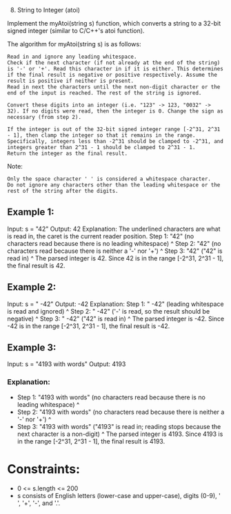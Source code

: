8. String to Integer (atoi)

Implement the myAtoi(string s) function, which converts a string to a 32-bit signed integer (similar to C/C++'s atoi function).

The algorithm for myAtoi(string s) is as follows:

    Read in and ignore any leading whitespace.
    Check if the next character (if not already at the end of the string) is '-' or '+'. Read this character in if it is either. This determines if the final result is negative or positive respectively. Assume the result is positive if neither is present.
    Read in next the characters until the next non-digit character or the end of the input is reached. The rest of the string is ignored.

    Convert these digits into an integer (i.e. "123" -> 123, "0032" -> 32). If no digits were read, then the integer is 0. Change the sign as necessary (from step 2).

    If the integer is out of the 32-bit signed integer range [-2^31, 2^31 - 1], then clamp the integer so that it remains in the range. Specifically, integers less than -2^31 should be clamped to -2^31, and integers greater than 2^31 - 1 should be clamped to 2^31 - 1.
    Return the integer as the final result.

Note:

    Only the space character ' ' is considered a whitespace character.
    Do not ignore any characters other than the leading whitespace or the rest of the string after the digits.

## Example 1:

Input: s = "42"
Output: 42
Explanation: The underlined characters are what is read in, the caret is the current reader position.
Step 1: "42" (no characters read because there is no leading whitespace)
^
Step 2: "42" (no characters read because there is neither a '-' nor '+')
^
Step 3: "42" ("42" is read in)
^
The parsed integer is 42.
Since 42 is in the range [-2^31, 2^31 - 1], the final result is 42.

## Example 2:

Input: s = " -42"
Output: -42
Explanation:
Step 1: " -42" (leading whitespace is read and ignored)
^
Step 2: " -42" ('-' is read, so the result should be negative)
^
Step 3: " -42" ("42" is read in)
^
The parsed integer is -42.
Since -42 is in the range [-2^31, 2^31 - 1], the final result is -42.

## Example 3:

Input: s = "4193 with words"
Output: 4193

### Explanation:

- Step 1: "4193 with words" (no characters read because there is no leading whitespace)
  ^
- Step 2: "4193 with words" (no characters read because there is neither a '-' nor '+')
  ^
- Step 3: "4193 with words" ("4193" is read in; reading stops because the next character is a non-digit)
  ^
  The parsed integer is 4193.
  Since 4193 is in the range [-2^31, 2^31 - 1], the final result is 4193.

# Constraints:

- 0 <= s.length <= 200
- s consists of English letters (lower-case and upper-case), digits (0-9), ' ', '+', '-', and '.'.
